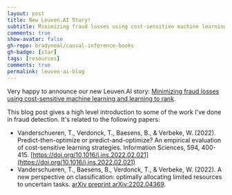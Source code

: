 ```yaml
---
layout: post
title: New Leuven.AI Story!
subtitle: Minimizing fraud losses using cost-sensitive machine learning and learning to rank
comments: true
show-avatar: false
gh-repo: bradyneal/causal-inference-books
gh-badge: [star]
tags: [resources]
comments: true
permalink: leuven-ai-blog
---
```


Very happy to announce our new Leuven.AI story: [Minimizing fraud losses using cost-sensitive machine learning and learning to rank](https://ai.kuleuven.be/stories/post/2022-06-07-minimizing-fraud-losses/). 

This blog post gives a high level introduction to some of the work I've done in fraud detection. It's related to the following papers: 
- Vanderschueren, T., Verdonck, T., Baesens, B., & Verbeke, W. (2022). Predict-then-optimize or predict-and-optimize? An empirical evaluation of cost-sensitive learning strategies. Information Sciences, 594, 400-415. [https://doi.org/10.1016/j.ins.2022.02.021](https://doi.org/10.1016/j.ins.2022.02.021)
- Vanderschueren, T., Baesens, B., Verdonck, T., & Verbeke, W. (2022). A new perspective on classification: optimally allocating limited resources to uncertain tasks. [arXiv preprint arXiv:2202.04369](https://arxiv.org/abs/2202.04369).
